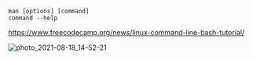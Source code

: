 ```man [options] [command]```\
```command --help```

https://www.freecodecamp.org/news/linux-command-line-bash-tutorial/

![photo_2021-08-18_14-52-21](https://github.com/user-attachments/assets/3c71d5e4-4d2b-47be-a936-490a41de7f7d)
